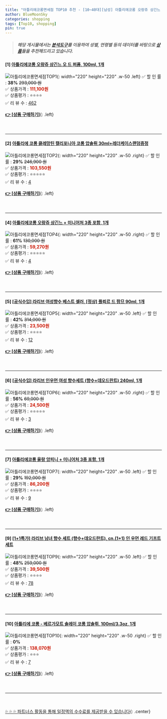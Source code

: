```yaml
---
title: "아틀리에코롱면세점 TOP10 추천 - [10~40대][남성] 아틀리에코롱 오랑쥬 상긴느 오 드 퍼퓸, 100ml, 1개"
author: BlueMoonSky
categories: shopping
tags: [Top10, shopping]
pin: true
---
```


> ##### 해당 게시물에서는 [**분석도구**](https://itemscout.io/)를 이용하여 **성별**, **연령별** 등의 데이터를 바탕으로 [**상품**](https://link.coupang.com/a/baae76)들을 추천해드리고 있습니다.

#### [1] [아틀리에코롱 오랑쥬 상긴느 오 드 퍼퓸, 100ml, 1개](https://link.coupang.com/re/AFFSDP?lptag=AF5964186&subid=bluemoonsky6999&pageKey=6437122209&traceid=V0-153&itemId=13918669801&vendorItemId=85284372207)
![아틀리에코롱면세점TOP1](https://thumbnail7.coupangcdn.com/thumbnails/remote/230x230ex/image/vendor_inventory/bc22/a4441423653e67c107fb46d34467bce78e1921c847e1efcf46550ea2a7db.JPG){: width="220" height="220" .w-50 .left}
✅ 할 인 률 : **38%** ~~<del class="base-price"> 293,000  </del>원~~<br>
✅ 상품가격 : <span style="color:#cb1400"> **111,100원** </span><br>
✅ 상품평가 : ⭐⭐⭐⭐<br>
✅ 리 뷰 수 : [462](https://link.coupang.com/re/AFFSDP?lptag=AF5964186&subid=bluemoonsky6999&pageKey=6437122209&traceid=V0-153&itemId=13918669801&vendorItemId=85284372207)<br>
<br>
[**👉  [상품 구매하기]**](https://link.coupang.com/re/AFFSDP?lptag=AF5964186&subid=bluemoonsky6999&pageKey=6437122209&traceid=V0-153&itemId=13918669801&vendorItemId=85284372207){: .left}
<br>
<br>
<br>

***

#### [2] [아틀리에 코롱 클레망틴 캘리포니아 코롱 압솔뤼 30ml+레더케이스랜덤증정](https://link.coupang.com/re/AFFSDP?lptag=AF5964186&subid=bluemoonsky6999&pageKey=5137841088&traceid=V0-153&itemId=7039990339&vendorItemId=74332110654)
![아틀리에코롱면세점TOP2](https://thumbnail6.coupangcdn.com/thumbnails/remote/230x230ex/image/vendor_inventory/c984/3f3f3b925d40a6d20a4083ecedbe9331f37fe3c16d5339ee294808bac1ad.jpg){: width="220" height="220" .w-50 .right}
✅ 할 인 률 : **29%** ~~<del class="base-price"> 246,900  </del>원~~<br>
✅ 상품가격 : <span style="color:#cb1400"> **103,550원** </span><br>
✅ 상품평가 : ⭐⭐⭐⭐⭐<br>
✅ 리 뷰 수 : [4](https://link.coupang.com/re/AFFSDP?lptag=AF5964186&subid=bluemoonsky6999&pageKey=5137841088&traceid=V0-153&itemId=7039990339&vendorItemId=74332110654)<br>
<br>
[**👉  [상품 구매하기]**](https://link.coupang.com/re/AFFSDP?lptag=AF5964186&subid=bluemoonsky6999&pageKey=5137841088&traceid=V0-153&itemId=7039990339&vendorItemId=74332110654){: .left}
<br>
<br>
<br>

***

#### [4] [아틀리에코롱 오랑쥬 상긴느 + 미니어처 3종 포함, 1개](https://link.coupang.com/re/AFFSDP?lptag=AF5964186&subid=bluemoonsky6999&pageKey=7121212119&traceid=V0-153&itemId=17830610146&vendorItemId=84994365976)
![아틀리에코롱면세점TOP4](https://thumbnail6.coupangcdn.com/thumbnails/remote/230x230ex/image/vendor_inventory/d759/ebd771250d98c4b535653d7f121f603f65214fadce0d505902fa7abcab0a.jpg){: width="220" height="220" .w-50 .right}
✅ 할 인 률 : **61%** ~~<del class="base-price"> 130,000  </del>원~~<br>
✅ 상품가격 : <span style="color:#cb1400"> **59,270원** </span><br>
✅ 상품평가 : ⭐⭐⭐⭐⭐<br>
✅ 리 뷰 수 : [4](https://link.coupang.com/re/AFFSDP?lptag=AF5964186&subid=bluemoonsky6999&pageKey=7121212119&traceid=V0-153&itemId=17830610146&vendorItemId=84994365976)<br>
<br>
[**👉  [상품 구매하기]**](https://link.coupang.com/re/AFFSDP?lptag=AF5964186&subid=bluemoonsky6999&pageKey=7121212119&traceid=V0-153&itemId=17830610146&vendorItemId=84994365976){: .left}
<br>
<br>
<br>

***

#### [5] [[공식수입] 라리브 여성향수 베스트 셀러, [정상] 플뢰르 드 팜므 90ml, 1개](https://link.coupang.com/re/AFFSDP?lptag=AF5964186&subid=bluemoonsky6999&pageKey=7470236663&traceid=V0-153&itemId=19491125842&vendorItemId=75602700146)
![아틀리에코롱면세점TOP5](https://thumbnail7.coupangcdn.com/thumbnails/remote/230x230ex/image/vendor_inventory/c871/13a7eddb2d29aa8e02f0b0e286a4b92a48323134d5856438ef09a7a7ab42.jpg){: width="220" height="220" .w-50 .left}
✅ 할 인 률 : **42%** ~~<del class="base-price"> 314,000  </del>원~~<br>
✅ 상품가격 : <span style="color:#cb1400"> **23,500원** </span><br>
✅ 상품평가 : ⭐⭐⭐⭐<br>
✅ 리 뷰 수 : [12](https://link.coupang.com/re/AFFSDP?lptag=AF5964186&subid=bluemoonsky6999&pageKey=7470236663&traceid=V0-153&itemId=19491125842&vendorItemId=75602700146)<br>
<br>
[**👉  [상품 구매하기]**](https://link.coupang.com/re/AFFSDP?lptag=AF5964186&subid=bluemoonsky6999&pageKey=7470236663&traceid=V0-153&itemId=19491125842&vendorItemId=75602700146){: .left}
<br>
<br>
<br>

***

#### [6] [[공식수입] 라리브 인우먼 여성 향수세트 (향수+데오드란트) 240ml, 1개](https://link.coupang.com/re/AFFSDP?lptag=AF5964186&subid=bluemoonsky6999&pageKey=226181926&traceid=V0-153&itemId=716611050&vendorItemId=4814221172)
![아틀리에코롱면세점TOP6](https://thumbnail9.coupangcdn.com/thumbnails/remote/230x230ex/image/vendor_inventory/f66a/fad5913aecdb152ca7840f1e8d2723da2c6d4096941a0b80b5158d4010a3.jpg){: width="220" height="220" .w-50 .right}
✅ 할 인 률 : **56%** ~~<del class="base-price"> 69,000  </del>원~~<br>
✅ 상품가격 : <span style="color:#cb1400"> **24,500원** </span><br>
✅ 상품평가 : ⭐⭐⭐⭐⭐<br>
✅ 리 뷰 수 : [3](https://link.coupang.com/re/AFFSDP?lptag=AF5964186&subid=bluemoonsky6999&pageKey=226181926&traceid=V0-153&itemId=716611050&vendorItemId=4814221172)<br>
<br>
[**👉  [상품 구매하기]**](https://link.coupang.com/re/AFFSDP?lptag=AF5964186&subid=bluemoonsky6999&pageKey=226181926&traceid=V0-153&itemId=716611050&vendorItemId=4814221172){: .left}
<br>
<br>
<br>

***

#### [7] [아틀리에코롱 울랑 앙피니 + 미니어처 3종 포함, 1개](https://link.coupang.com/re/AFFSDP?lptag=AF5964186&subid=bluemoonsky6999&pageKey=7121212097&traceid=V0-153&itemId=17830609996&vendorItemId=84994365890)
![아틀리에코롱면세점TOP7](https://thumbnail10.coupangcdn.com/thumbnails/remote/230x230ex/image/vendor_inventory/d068/63d478453cce82597bf84d3d381a7896657ba77247d15248a4e179b95ca3.jpg){: width="220" height="220" .w-50 .left}
✅ 할 인 률 : **29%** ~~<del class="base-price"> 192,000  </del>원~~<br>
✅ 상품가격 : <span style="color:#cb1400"> **86,200원** </span><br>
✅ 상품평가 : ⭐⭐⭐⭐<br>
✅ 리 뷰 수 : [9](https://link.coupang.com/re/AFFSDP?lptag=AF5964186&subid=bluemoonsky6999&pageKey=7121212097&traceid=V0-153&itemId=17830609996&vendorItemId=84994365890)<br>
<br>
[**👉  [상품 구매하기]**](https://link.coupang.com/re/AFFSDP?lptag=AF5964186&subid=bluemoonsky6999&pageKey=7121212097&traceid=V0-153&itemId=17830609996&vendorItemId=84994365890){: .left}
<br>
<br>
<br>

***

#### [9] [[1+1특가] 라리브 남녀 향수 세트 (향수+데오드란트), cn.(1+1) 인 우먼 레드 기프트 세트](https://link.coupang.com/re/AFFSDP?lptag=AF5964186&subid=bluemoonsky6999&pageKey=7224669814&traceid=V0-153&itemId=18317558011&vendorItemId=85424602408)
![아틀리에코롱면세점TOP9](https://thumbnail9.coupangcdn.com/thumbnails/remote/230x230ex/image/vendor_inventory/9595/0d54ac3b405b4645403624847d8243d39dc810476ecc4cfb3ddbeb925a78.jpg){: width="220" height="220" .w-50 .left}
✅ 할 인 률 : **48%** ~~<del class="base-price"> 259,000  </del>원~~<br>
✅ 상품가격 : <span style="color:#cb1400"> **39,500원** </span><br>
✅ 상품평가 : ⭐⭐⭐⭐<br>
✅ 리 뷰 수 : [78](https://link.coupang.com/re/AFFSDP?lptag=AF5964186&subid=bluemoonsky6999&pageKey=7224669814&traceid=V0-153&itemId=18317558011&vendorItemId=85424602408)<br>
<br>
[**👉  [상품 구매하기]**](https://link.coupang.com/re/AFFSDP?lptag=AF5964186&subid=bluemoonsky6999&pageKey=7224669814&traceid=V0-153&itemId=18317558011&vendorItemId=85424602408){: .left}
<br>
<br>
<br>

***

#### [10] [아틀리에 코롱 - 베르가모트 솔레이 코롱 압솔뤼, 100ml/3.3oz, 1개](https://link.coupang.com/re/AFFSDP?lptag=AF5964186&subid=bluemoonsky6999&pageKey=4734509767&traceid=V0-153&itemId=6006600660&vendorItemId=73304342980)
![아틀리에코롱면세점TOP10](https://thumbnail6.coupangcdn.com/thumbnails/remote/230x230ex/image/vendor_inventory/bdd6/7c0961703eda7d146c9d9e8262cb28584bc9b8633c99674596ee3c007a76.jpg){: width="220" height="220" .w-50 .right}
✅ 할 인 률 : **0%** <br>
✅ 상품가격 : <span style="color:#cb1400"> **138,070원** </span><br>
✅ 상품평가 : ⭐⭐⭐<br>
✅ 리 뷰 수 : [7](https://link.coupang.com/re/AFFSDP?lptag=AF5964186&subid=bluemoonsky6999&pageKey=4734509767&traceid=V0-153&itemId=6006600660&vendorItemId=73304342980)<br>
<br>
[**👉  [상품 구매하기]**](https://link.coupang.com/re/AFFSDP?lptag=AF5964186&subid=bluemoonsky6999&pageKey=4734509767&traceid=V0-153&itemId=6006600660&vendorItemId=73304342980){: .left}
<br>
<br>
<br>

***
<br><br>[💦 💦 💦 파트너스 활동을 통해 일정액의 수수료를 제공받을 수 있습니다](https://link.coupang.com/a/baae76){: .center}